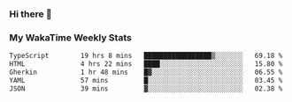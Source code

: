 ### Hi there 👋

<!--
**royschrauwen/royschrauwen** is a ✨ _special_ ✨ repository because its `README.md` (this file) appears on your GitHub profile.

Here are some ideas to get you started:

- 🔭 I’m currently working on ...
- 🌱 I’m currently learning ...
- 👯 I’m looking to collaborate on ...
- 🤔 I’m looking for help with ...
- 💬 Ask me about ...
- 📫 How to reach me: ...
- 😄 Pronouns: ...
- ⚡ Fun fact: ...
-->


### My WakaTime Weekly Stats
<!--START_SECTION:waka-->

```txt
TypeScript        19 hrs 8 mins   █████████████████▒░░░░░░░   69.18 %
HTML              4 hrs 22 mins   ████░░░░░░░░░░░░░░░░░░░░░   15.80 %
Gherkin           1 hr 48 mins    █▓░░░░░░░░░░░░░░░░░░░░░░░   06.55 %
YAML              57 mins         █░░░░░░░░░░░░░░░░░░░░░░░░   03.45 %
JSON              39 mins         ▓░░░░░░░░░░░░░░░░░░░░░░░░   02.38 %
```

<!--END_SECTION:waka-->
